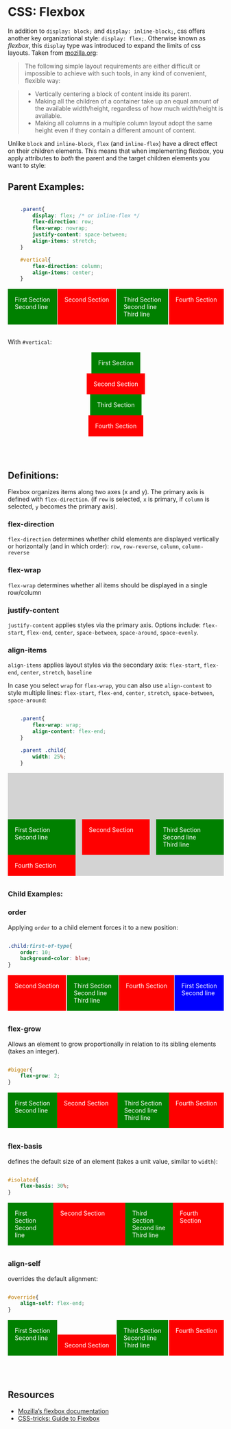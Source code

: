 # CSS: Flexbox
In addition to `display: block;` and `display: inline-block;`, css offers another key organizational style: `display: flex;`. Otherwise known as *flexbox*, this `display` type was introduced to expand the limits of css layouts. Taken from [mozilla.org](https://developer.mozilla.org/en-US/docs/Learn/CSS/CSS_layout/Flexbox):

> The following simple layout requirements are either difficult or impossible to achieve with such tools, in any kind of convenient, flexible way:

> - Vertically centering a block of content inside its parent.
> - Making all the children of a container take up an equal amount of the available width/height, regardless of how much width/height is available.
> - Making all columns in a multiple column layout adopt the same height even if they contain a different amount of content.

Unlike `block` and `inline-block`, `flex` (and `inline-flex`) have a direct effect on their children elements. This means that when implementing flexbox, you apply attributes to *both* the parent and the target children elements you want to style:


## Parent Examples:
```css
	
	.parent{
		display: flex; /* or inline-flex */
		flex-direction: row;
		flex-wrap: nowrap;
		justify-content: space-between;
		align-items: stretch;
	}

	#vertical{
		flex-direction: column;
		align-items: center;
	}


```


<style type="text/css">
	.parent{
		display: flex; /* or inline-flex */
		flex-direction: row;
		flex-wrap: nowrap;
		justify-content: space-between;
		align-items: stretch;
		margin-top: 1rem;
		margin-bottom: 2rem;
	}

	#vertical{
		flex-direction: column;
		align-items: center;
	}

	.child{
		padding: 1rem;
		background-color: green;
		color: white;
	}

	.child:nth-of-type(even){
		background-color: red;
	}

</style>
<div class="parent">
	<div class="child">First Section<br>Second line</div>
	<div class="child">Second Section</div>
	<div class="child">Third Section<br>Second line<br>Third line</div>
	<div class="child">Fourth Section</div>
</div>

With `#vertical`:
<div class="parent" id="vertical">
	<div class="child">First Section</div>
	<div class="child">Second Section</div>
	<div class="child">Third Section</div>
	<div class="child">Fourth Section</div>
</div>

<br>

## Definitions:
Flexbox organizes items along two axes (x and y). The primary axis is defined with `flex-direction`. (if `row` is selected, `x` is primary, if `column` is selected, `y` becomes the primary axis).

### flex-direction
`flex-direction` determines whether child elements are displayed vertically or horizontally (and in which order): `row`, `row-reverse`, `column`,  `column-reverse`

### flex-wrap
`flex-wrap` determines whether all items should be displayed in a single row/column

### justify-content
`justify-content` applies styles via the primary axis. Options include: `flex-start`, `flex-end`, `center`, `space-between`, `space-around`, `space-evenly`.

### align-items
`align-items` applies layout styles via the secondary axis: `flex-start`, `flex-end`, `center`, `stretch`, `baseline`

In case you select `wrap` for `flex-wrap`, you can also use `align-content` to style multiple lines: `flex-start`, `flex-end`, `center`, `stretch`, `space-between`, `space-around`:

```css

	.parent{
		flex-wrap: wrap;
		align-content: flex-end;
	}

	.parent .child{
		width: 25%;
	}

```

<style type="text/css">
	#wrapping{
		flex-wrap: wrap;
		align-content: flex-end;
		height: 15rem;
		background-color: lightgray;
	}

	#wrapping .child{
		width: 25%;
	}
</style>

<div class="parent" id="wrapping">
	<div class="child">First Section<br>Second line</div>
	<div class="child">Second Section</div>
	<div class="child">Third Section<br>Second line<br>Third line</div>
	<div class="child">Fourth Section</div>
</div>

### Child Examples:

### order
Applying `order` to a child element forces it to a new position: 
```css

.child:first-of-type{
	order: 10;
	background-color: blue;
}

```
<style type="text/css">
	#first_child{
		order: 10;	
		background-color: blue;	
	}
</style>

<div class="parent">
	<div class="child" id="first_child">First Section<br>Second line</div>
	<div class="child">Second Section</div>
	<div class="child">Third Section<br>Second line<br>Third line</div>
	<div class="child">Fourth Section</div>
</div>

### flex-grow
Allows an element to grow proportionally in relation to its sibling elements (takes an integer).
```css

#bigger{
	flex-grow: 2;
}

```
<style type="text/css">
#bigger{
	flex-grow: 2;
}
</style>

<div class="parent">
	<div class="child">First Section<br>Second line</div>
	<div class="child" id="bigger">Second Section</div>
	<div class="child">Third Section<br>Second line<br>Third line</div>
	<div class="child">Fourth Section</div>
</div>

### flex-basis
defines the default size of an element (takes a unit value, similar to `width`):
```css

#isolated{
	flex-basis: 30%;
}

```
<style type="text/css">
#isolated{
	flex-basis: 30%;
}
</style>

<div class="parent">
	<div class="child">First Section<br>Second line</div>
	<div class="child" id="isolated">Second Section</div>
	<div class="child">Third Section<br>Second line<br>Third line</div>
	<div class="child">Fourth Section</div>
</div>

### align-self
overrides the default alignment:
```css

#override{
	align-self: flex-end;
}

```
<style type="text/css">
#override{
	align-self: flex-end;
}
</style>

<div class="parent">
	<div class="child">First Section<br>Second line</div>
	<div class="child" id="override">Second Section</div>
	<div class="child">Third Section<br>Second line<br>Third line</div>
	<div class="child">Fourth Section</div>
</div>
<br>

## Resources
- [Mozilla&rsquo;s flexbox documentation](https://developer.mozilla.org/en-US/docs/Learn/CSS/CSS_layout/Flexbox)
- [CSS-tricks: Guide to Flexbox](https://css-tricks.com/snippets/css/a-guide-to-flexbox/)


